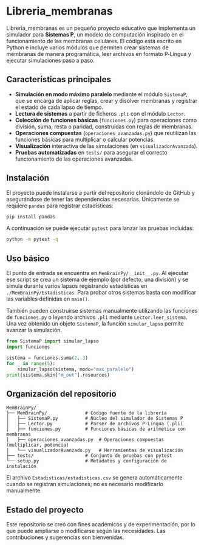 # Libreria_membranas

Libreria_membranas es un pequeño proyecto educativo que implementa un simulador
para **Sistemas P**, un modelo de computación inspirado en el funcionamiento de
las membranas celulares. El código está escrito en Python e incluye varios
módulos que permiten crear sistemas de membranas de manera programática, leer
archivos en formato P‑Lingua y ejecutar simulaciones paso a paso.

## Características principales

- **Simulación en modo máximo paralelo** mediante el módulo `SistemaP`, que se
  encarga de aplicar reglas, crear y disolver membranas y registrar el estado
de cada lapso de tiempo.
- **Lectura de sistemas** a partir de ficheros `.pli` con el módulo `Lector`.
- **Colección de funciones básicas** (`funciones.py`) para operaciones como
  división, suma, resta o paridad, construidas con reglas de membranas.
- **Operaciones compuestas** (`operaciones_avanzadas.py`) que reutilizan las
  funciones básicas para multiplicar o calcular potencias.
- **Visualización** interactiva de las simulaciones (en `visualizadorAvanzado`).
- **Pruebas automatizadas** en `tests/` para asegurar el correcto
  funcionamiento de las operaciones avanzadas.

## Instalación

El proyecto puede instalarse a partir del repositorio clonándolo de GitHub y
asegurándose de tener las dependencias necesarias. Únicamente se requiere
`pandas` para registrar estadísticas:

```bash
pip install pandas
```

A continuación se puede ejecutar `pytest` para lanzar las pruebas incluidas:

```bash
python -m pytest -q
```

## Uso básico

El punto de entrada se encuentra en `MemBrainPy/__init__.py`. Al ejecutar ese
script se crea un sistema de ejemplo (por defecto, una división) y se simula
durante varios lapsos registrando estadísticas en `./MemBrainPy/Estadisticas`.
Para probar otros sistemas basta con modificar las variables definidas en
`main()`.

También pueden construirse sistemas manualmente utilizando las funciones de
`funciones.py` o leyendo archivos `.pli` mediante `Lector.leer_sistema`.
Una vez obtenido un objeto `SistemaP`, la función `simular_lapso` permite
avanzar la simulación.

```python
from SistemaP import simular_lapso
import funciones

sistema = funciones.suma(2, 3)
for _ in range(5):
    simular_lapso(sistema, modo="max_paralelo")
print(sistema.skin["m_out"].resources)
```

## Organización del repositorio

```
MemBrainPy/
├── MemBrainPy/              # Código fuente de la librería
│   ├── SistemaP.py          # Núcleo del simulador de Sistemas P
│   ├── Lector.py            # Parser de archivos P-Lingua (.pli)
│   ├── funciones.py         # Funciones básicas de aritmética con membranas
│   ├── operaciones_avanzadas.py  # Operaciones compuestas (multiplicar, potencia)
│   └── visualizadorAvanzado.py   # Herramientas de visualización
├── tests/                   # Conjunto de pruebas con pytest
└── setup.py                 # Metadatos y configuración de instalación
```

El archivo `Estadisticas/estadisticas.csv` se genera automáticamente cuando se
registran simulaciones; no es necesario modificarlo manualmente.

## Estado del proyecto

Este repositorio se creó con fines académicos y de experimentación, por lo que
puede ampliarse o modificarse según las necesidades. Las contribuciones y
sugerencias son bienvenidas.
